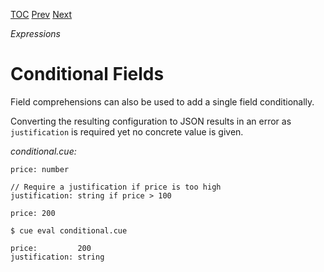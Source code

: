 [TOC](Readme.md) [Prev](fieldcomp.md) [Next](coalesce.md)

_Expressions_

# Conditional Fields

Field comprehensions can also be used to
add a single field conditionally.

Converting the resulting configuration to JSON results in an error
as `justification` is required yet no concrete value is given.


<!-- CUE editor -->
_conditional.cue:_
```
price: number

// Require a justification if price is too high
justification: string if price > 100

price: 200
```

<!-- result -->
`$ cue eval conditional.cue`
```
price:         200
justification: string
```